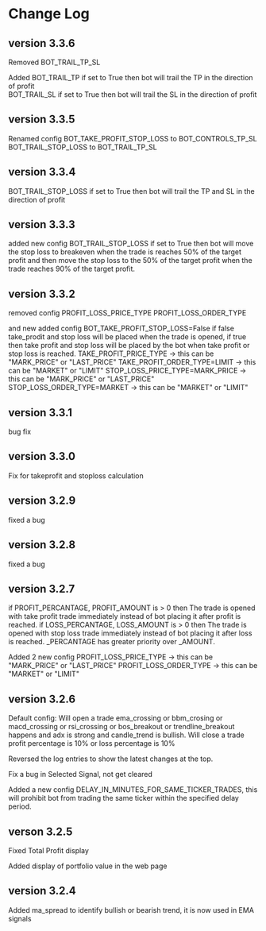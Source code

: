 # Change Log
## version 3.3.6 ##
Removed
BOT_TRAIL_TP_SL

Added
BOT_TRAIL_TP
    if set to True then bot will trail the TP in the direction of profit    
BOT_TRAIL_SL
    if set to True then bot will trail the SL in the direction of profit

## version 3.3.5 ##
Renamed config
BOT_TAKE_PROFIT_STOP_LOSS to BOT_CONTROLS_TP_SL
BOT_TRAIL_STOP_LOSS to BOT_TRAIL_TP_SL

## version 3.3.4 ##
BOT_TRAIL_STOP_LOSS 
if set to True then bot will trail the TP and SL in the direction of profit

## version 3.3.3 ##
added new config
BOT_TRAIL_STOP_LOSS 
if set to True then bot will move the stop loss to breakeven when the trade is reaches 50% of the target profit and then move the stop loss to the 50% of the target profit when the trade reaches 90% of the target profit.

## version 3.3.2 ##
removed config
PROFIT_LOSS_PRICE_TYPE
PROFIT_LOSS_ORDER_TYPE

and new added config
BOT_TAKE_PROFIT_STOP_LOSS=False
    if false take_prodit and stop loss will be placed when the trade is opened, 
    if true then take profit and stop loss will be placed by the bot when take profit or stop loss is reached. 
TAKE_PROFIT_PRICE_TYPE -> this can be "MARK_PRICE" or "LAST_PRICE"
TAKE_PROFIT_ORDER_TYPE=LIMIT -> this can be "MARKET" or "LIMIT" 
STOP_LOSS_PRICE_TYPE=MARK_PRICE -> this can be "MARK_PRICE" or "LAST_PRICE"
STOP_LOSS_ORDER_TYPE=MARKET -> this can be "MARKET" or "LIMIT" 

## version 3.3.1 ##
bug fix

## version 3.3.0 ##
Fix for takeprofit and stoploss calculation

## version 3.2.9 ##
fixed a bug

## version 3.2.8 ##
fixed a bug

## version 3.2.7 ##
if PROFIT_PERCANTAGE, PROFIT_AMOUNT is > 0 then The trade is opened with take profit trade immediately instead of bot placing it after profit is reached.
if LOSS_PERCANTAGE, LOSS_AMOUNT is > 0 then The trade is opened with stop loss trade immediately instead of bot placing it after loss is reached.
_PERCANTAGE has greater priority over _AMOUNT. 

Added 2 new config
PROFIT_LOSS_PRICE_TYPE -> this can be "MARK_PRICE" or "LAST_PRICE"
PROFIT_LOSS_ORDER_TYPE -> this can be "MARKET" or "LIMIT" 


## version 3.2.6 ##
Default config:
Will open a trade ema_crossing or bbm_crosing or macd_crossing or rsi_crossing or bos_breakout or trendline_breakout happens and adx is strong and candle_trend is bullish.
Will close a trade profit percentage is 10% or loss percentage is 10%

Reversed the log entries to show the latest changes at the top.

Fix a bug in Selected Signal, not get cleared

Added a new config DELAY_IN_MINUTES_FOR_SAME_TICKER_TRADES, this will prohibit bot from trading the same ticker within the specified delay period. 

## verson 3.2.5 ##
Fixed Total Profit display

Added display of portfolio value in the web page

## version 3.2.4 ##
Added ma_spread to identify bullish or bearish trend, it is now used in EMA signals